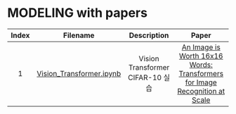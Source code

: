 # MODELING with papers

| Index | Filename                  | Description                                                  | Paper | 
| :-----: | :-------------------------: | :------------------------------------------------------------: | :------------: |
| 1 | [Vision_Transformer.ipynb](https://github.com/MINED30/MODELING/blob/main/Vision_Transformer.ipynb) |  Vision Transformer CIFAR-10 실습   | [An Image is Worth 16x16 Words: Transformers for Image Recognition at Scale](https://arxiv.org/pdf/2010.11929.pdf) |
